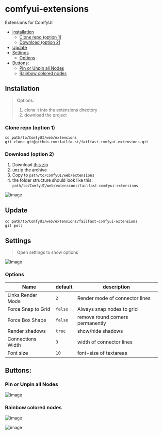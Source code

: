 # comfyui-extensions

Extensions for ComfyUI

<!-- toc -->

- [Installation](#installation)
  * [Clone repo (option 1)](#clone-repo-option-1)
  * [Download (option 2)](#download-option-2)
- [Update](#update)
- [Settings](#settings)
  * [Options](#options)
- [Buttons:](#buttons)
  * [Pin or Unpin all Nodes](#pin-or-unpin-all-nodes)
  * [Rainbow colored nodes](#rainbow-colored-nodes)

<!-- tocstop -->

## Installation

> Options:  
> 1. clone it into the extensions directory  
> 2. download the project  

### Clone repo (option 1)

```shell
cd path/to/ComfyUI/web/extensions
git clone git@github.com:failfa-st/failfast-comfyui-extensions.git
```

### Download (option 2)

1. Download [this zip](https://github.com/failfa-st/failfast-comfyui-extensions/archive/refs/heads/main.zip)
2. unzip the archive
3. Copy to `path/to/ComfyUI/web/extensions`
4. the folder structure should look like this: `path/to/ComfyUI/web/extensions/failfast-comfyui-extensions`

![image](https://github.com/failfa-st/failfast-comfyui-extensions/assets/1148334/6d08fd63-5309-44f8-934a-e120a48c0798)

## Update

```shell
cd path/to/ComfyUI/web/extensions/failfast-comfyui-extensions
git pull
```


## Settings

> Open settings to show options

![image](https://github.com/failfa-st/failfast-comfyui-extensions/assets/1148334/0653b112-b0f3-40b6-a6d9-3c6e443d67a8)

### Options

| Name               | default | description                     |
|--------------------|---------|---------------------------------|
| Links Render Mode  | `2`     | Render mode of connector lines  |
| Force Snap to Grid | `false` | Always snap nodes to grid       |
| Force Box Shape    | `false` | remove round corners permanently |
| Render shadows     | `true`  | show/hide shadows               |
| Connections Width  | `3`     | width of connector lines        |
| Font size          | `10`    | font-size of textareas          |

## Buttons:

### Pin or Unpin all Nodes

![image](https://github.com/failfa-st/comfyui-extensions/assets/1148334/27c4c79c-2caf-40e9-b9f4-129456b460f0)

### Rainbow colored nodes

![image](https://github.com/failfa-st/failfast-comfyui-extensions/assets/1148334/21a5e26d-431c-48a1-bdbf-25a981ebe42e)

![image](https://github.com/failfa-st/failfast-comfyui-extensions/assets/1148334/12cf5a67-3ea9-4fd4-bd42-9a60333b40da)
